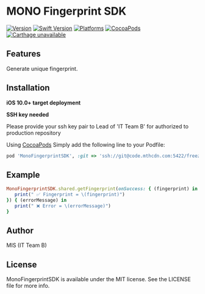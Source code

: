 # MONO Fingerprint SDK

[![Version](https://img.shields.io/badge/version-0.1.0-blue.svg)](https://cocoapods.org/)
[![Swift Version](https://img.shields.io/badge/swift-5.0.x-orange.svg)](https://swift.org)
[![Platforms](https://img.shields.io/badge/platform-ios-green.svg)](https://cocoapods.org/)
[![CocoaPods](https://img.shields.io/badge/Pods-Available-brightgreen.svg)](https://cocoapods.org/)
[![Carthage unavailable](https://img.shields.io/badge/Carthage-unavailable-red.svg)](https://github.com/Carthage/Carthage)

## Features

Generate unique fingerprint.

## Installation

**iOS 10.0+ target deployment**

**SSH key needed**

Please provide your ssh key pair to Lead of 'IT Team B' for authorized to production repository

Using [CocoaPods](https://cocoapods.org) Simply add the following line to your Podfile:

```ruby
pod 'MonoFingerprintSDK', :git => 'ssh://git@code.mthcdn.com:5422/freezeit/fingerprint-ios-framework.git' ,:branch => 'master'
```

## Example

```ruby
MonoFingerprintSDK.shared.getFingerprint(onSuccess: { (fingerprint) in
   print(" ✅ Fingerprint = \(fingerprint)")
}) { (errorMessage) in
   print(" ❌ Error = \(errorMessage)")
}
```

## Author

MIS (IT Team B)

## License

MonoFingerprintSDK is available under the MIT license. See the LICENSE file for more info.
